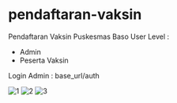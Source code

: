 # pendaftaran-vaksin
Pendaftaran Vaksin Puskesmas Baso
User Level :
- Admin
- Peserta Vaksin

Login Admin : base_url/auth

![1](https://user-images.githubusercontent.com/2345501/215942403-1d8a3a7d-441b-4e32-aaa4-f26bbaacfb3b.png)
![2](https://user-images.githubusercontent.com/2345501/215942510-eb048603-aeac-4a71-a3df-8ae787c016c8.png)
![3](https://user-images.githubusercontent.com/2345501/215942629-138ed7d5-4c35-4d64-aae5-eced396c916d.png)
